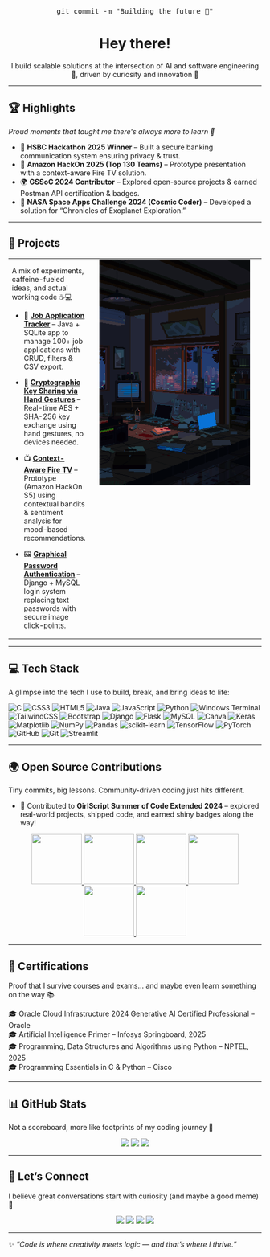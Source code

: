 
<div align="center">

<pre>git commit -m "Building the future 🚀"</pre>

# Hey there!
I build scalable solutions at the intersection of AI and software engineering 🚀, driven by curiosity and innovation 🌟


</div>


---


## 🏆 Highlights
*Proud moments that taught me there's always more to learn 🌱*

- 🥇 **HSBC Hackathon 2025 Winner** – Built a secure banking communication system ensuring privacy & trust.  
- 🚀 **Amazon HackOn 2025 (Top 130 Teams)** – Prototype presentation with a context-aware Fire TV solution.  
- 🌍 **GSSoC 2024 Contributor** – Explored open-source projects & earned Postman API certification & badges.  
- 🌌 **NASA Space Apps Challenge 2024 (Cosmic Coder)** – Developed a solution for “Chronicles of Exoplanet Exploration.”
---

##  🚀 Projects  


<table>
  <tr>
    <td valign="top">
      
A mix of experiments, caffeine-fueled ideas, and actual working code ☕💻
      
- 💼 [**Job Application Tracker**](https://github.com/SaiSiriChandana/dsa-using-java.git) – Java + SQLite app to manage 100+ job applications with CRUD, filters & CSV export.  

- 🔐 [**Cryptographic Key Sharing via Hand Gestures**](https://github.com/SaiSiriChandana/Cryptographic-Key-Sharing-via-Hand-Gesture-Recognition-Using-Computer-Vision.git) – Real-time AES + SHA-256 key exchange using hand gestures, no devices needed.  

- 📺 [**Context-Aware Fire TV**](https://github.com/SaiSiriChandana/Amazon-HackOn-Season-5-2025.git) – Prototype (Amazon HackOn S5) using contextual bandits & sentiment analysis for mood-based recommendations.  

- 🖼️ [**Graphical Password Authentication**](https://github.com/SaiSiriChandana/Graphical-Password-Authentication-System.git) – Django + MySQL login system replacing text passwords with secure image click-points.  

    </td>
    <td valign="top" width="320" style="padding-left: 20px;">
      <img src="banner.gif" width="300" alt="Storm Apartment GIF" />
    </td>
  </tr>
</table>

---


## 💻 Tech Stack

A glimpse into the tech I use to build, break, and bring ideas to life:

![C](https://img.shields.io/badge/c-%2300599C.svg?style=for-the-badge&logo=c&logoColor=white) ![CSS3](https://img.shields.io/badge/css3-%231572B6.svg?style=for-the-badge&logo=css3&logoColor=white) ![HTML5](https://img.shields.io/badge/html5-%23E34F26.svg?style=for-the-badge&logo=html5&logoColor=white) ![Java](https://img.shields.io/badge/java-%23ED8B00.svg?style=for-the-badge&logo=openjdk&logoColor=white) ![JavaScript](https://img.shields.io/badge/javascript-%23323330.svg?style=for-the-badge&logo=javascript&logoColor=%23F7DF1E) ![Python](https://img.shields.io/badge/python-3670A0?style=for-the-badge&logo=python&logoColor=ffdd54) ![Windows Terminal](https://img.shields.io/badge/Windows%20Terminal-%234D4D4D.svg?style=for-the-badge&logo=windows-terminal&logoColor=white) ![TailwindCSS](https://img.shields.io/badge/tailwindcss-%2338B2AC.svg?style=for-the-badge&logo=tailwind-css&logoColor=white) ![Bootstrap](https://img.shields.io/badge/bootstrap-%238511FA.svg?style=for-the-badge&logo=bootstrap&logoColor=white) ![Django](https://img.shields.io/badge/django-%23092E20.svg?style=for-the-badge&logo=django&logoColor=white) ![Flask](https://img.shields.io/badge/flask-%23000.svg?style=for-the-badge&logo=flask&logoColor=white) ![MySQL](https://img.shields.io/badge/mysql-4479A1.svg?style=for-the-badge&logo=mysql&logoColor=white) ![Canva](https://img.shields.io/badge/Canva-%2300C4CC.svg?style=for-the-badge&logo=Canva&logoColor=white) ![Keras](https://img.shields.io/badge/Keras-%23D00000.svg?style=for-the-badge&logo=Keras&logoColor=white) ![Matplotlib](https://img.shields.io/badge/Matplotlib-%23ffffff.svg?style=for-the-badge&logo=Matplotlib&logoColor=black) ![NumPy](https://img.shields.io/badge/numpy-%23013243.svg?style=for-the-badge&logo=numpy&logoColor=white) ![Pandas](https://img.shields.io/badge/pandas-%23150458.svg?style=for-the-badge&logo=pandas&logoColor=white) ![scikit-learn](https://img.shields.io/badge/scikit--learn-%23F7931E.svg?style=for-the-badge&logo=scikit-learn&logoColor=white) ![TensorFlow](https://img.shields.io/badge/TensorFlow-%23FF6F00.svg?style=for-the-badge&logo=TensorFlow&logoColor=white) ![PyTorch](https://img.shields.io/badge/PyTorch-%23EE4C2C.svg?style=for-the-badge&logo=PyTorch&logoColor=white) ![GitHub](https://img.shields.io/badge/github-%23121011.svg?style=for-the-badge&logo=github&logoColor=white) ![Git](https://img.shields.io/badge/git-%23F05033.svg?style=for-the-badge&logo=git&logoColor=white)
![Streamlit](https://img.shields.io/badge/streamlit-%23FF4B4B.svg?style=for-the-badge&logo=streamlit&logoColor=white)



---
## 🌍 Open Source Contributions  
Tiny commits, big lessons. Community-driven coding just hits different.
- 🚀 Contributed to **GirlScript Summer of Code Extended 2024** – explored real-world projects, shipped code, and earned shiny badges along the way!  


<div style='display:flex; align-items:center; gap: 10px;' align='center'><a href="https://gssoc.girlscript.tech/leaderboard">
<img src="https://raw.githubusercontent.com/GSSoC24/Postman-Challenge/main/docs/assets/Postman%20White.png" width="100px" height="100px" />
  <img src="https://raw.githubusercontent.com/GSSoC24/Postman-Challenge/main/docs/assets/1.png" width="100px" height="100px" />
  <img src="https://raw.githubusercontent.com/GSSoC24/Postman-Challenge/main/docs/assets/2.png" width="100px" height="100px" />
  <img src="https://raw.githubusercontent.com/GSSoC24/Postman-Challenge/main/docs/assets/3.png" width="100px" height="100px" />
  <img src="https://raw.githubusercontent.com/GSSoC24/Postman-Challenge/main/docs/assets/4.png" width="100px" height="100px" />
  <img src="https://raw.githubusercontent.com/GSSoC24/Postman-Challenge/main/docs/assets/5.png" width="100px" height="100px" />
 </a>
</div>

---
## 📜 Certifications  
Proof that I survive courses and exams… and maybe even learn something on the way 📚

🎓 Oracle Cloud Infrastructure 2024 Generative AI Certified Professional – Oracle  
🎓 Artificial Intelligence Primer – Infosys Springboard, 2025  
🎓 Programming, Data Structures and Algorithms using Python – NPTEL, 2025  
🎓 Programming Essentials in C & Python – Cisco  

---
## 📊 GitHub Stats

Not a scoreboard, more like footprints of my coding journey 👣
<p align="center">
  <img src="https://github-readme-stats.vercel.app/api?username=SaiSiriChandana&theme=dark&hide_border=false&count_private=false&show_icons=true" height="150"/>
  <img src="https://nirzak-streak-stats.vercel.app/?user=SaiSiriChandana&theme=dark&hide_border=false" height="150"/>
  <img src="https://github-readme-stats.vercel.app/api/top-langs/?username=SaiSiriChandana&theme=dark&hide_border=false&layout=compact" height="150"/>
</p>

---

## 🤝 Let’s Connect  
I believe great conversations start with curiosity (and maybe a good meme) 🤗
<p align="center">
  <a href="https://linkedin.com/in/kurella-sai-siri-chandana"><img src="https://img.shields.io/badge/LinkedIn-0077B5?logo=linkedin&logoColor=white"/></a>
  <a href="https://github.com/SaiSiriChandana"><img src="https://img.shields.io/badge/GitHub-181717?logo=github&logoColor=white"/></a>
  <a href="https://leetcode.com/u/SiriChandana_K/"><img src="https://img.shields.io/badge/LeetCode-FFA116?logo=leetcode&logoColor=white"/></a>
  <a href="https://stackoverflow.com/users/24223319"><img src="https://img.shields.io/badge/StackOverflow-F58025?logo=stackoverflow&logoColor=white"/></a>
</p>

---

✨ *“Code is where creativity meets logic — and that’s where I thrive.”*

<!-- Proudly created with GPRM ( https://gprm.itsvg.in ) -->
